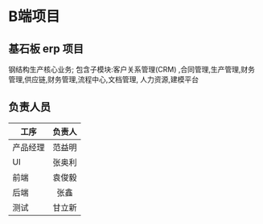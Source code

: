 # B端项目


## 基石板 erp 项目

钢结构生产核心业务; 包含子模块:客户关系管理(CRM) ,合同管理,生产管理,财务管理,供应链,财务管理,流程中心,文档管理, 人力资源,建模平台

## 负责人员

| 工序     | 负责人 |
| -------- | :----: |
| 产品经理 | 范益明 |
| UI       | 张奥利 |
| 前端     | 袁俊毅 |
| 后端     |  张鑫  |
| 测试     | 甘立新 |


<!-- ## 工具集

辅助前端人员开发工具

| 工序     |  负责人  |
| -------- | :------: |
| 产品经理 | 全体前端 |
| 前端     |   龚磊   |
| 测试     | 全体前端 | -->
